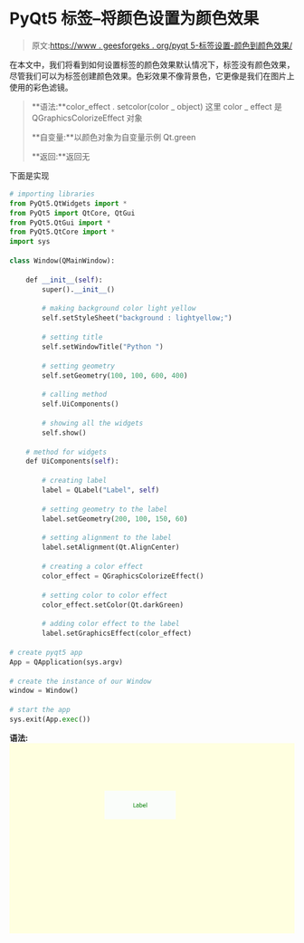 # PyQt5 标签–将颜色设置为颜色效果

> 原文:[https://www . geesforgeks . org/pyqt 5-标签设置-颜色到颜色效果/](https://www.geeksforgeeks.org/pyqt5-label-setting-color-to-the-color-effect/)

在本文中，我们将看到如何设置标签的颜色效果默认情况下，标签没有颜色效果，尽管我们可以为标签创建颜色效果。色彩效果不像背景色，它更像是我们在图片上使用的彩色滤镜。

> **语法:**color_effect . setcolor(color _ object)
> 这里 color _ effect 是 QGraphicsColorizeEffect 对象
> 
> **自变量:**以颜色对象为自变量示例 Qt.green
> 
> **返回:**返回无

下面是实现

```py
# importing libraries
from PyQt5.QtWidgets import * 
from PyQt5 import QtCore, QtGui
from PyQt5.QtGui import * 
from PyQt5.QtCore import * 
import sys

class Window(QMainWindow):

    def __init__(self):
        super().__init__()

        # making background color light yellow
        self.setStyleSheet("background : lightyellow;")

        # setting title
        self.setWindowTitle("Python ")

        # setting geometry
        self.setGeometry(100, 100, 600, 400)

        # calling method
        self.UiComponents()

        # showing all the widgets
        self.show()

    # method for widgets
    def UiComponents(self):

        # creating label
        label = QLabel("Label", self)

        # setting geometry to the label
        label.setGeometry(200, 100, 150, 60)

        # setting alignment to the label
        label.setAlignment(Qt.AlignCenter)

        # creating a color effect
        color_effect = QGraphicsColorizeEffect()

        # setting color to color effect
        color_effect.setColor(Qt.darkGreen)

        # adding color effect to the label
        label.setGraphicsEffect(color_effect)

# create pyqt5 app
App = QApplication(sys.argv)

# create the instance of our Window
window = Window()

# start the app
sys.exit(App.exec())
```

**语法:**
![](img/96022cbbd06e8c360a0d2d235c49abce.png)
